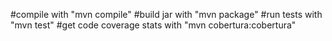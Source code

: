 #compile with "mvn compile"
#build jar with "mvn package"
#run tests with "mvn test"
#get code coverage stats with "mvn cobertura:cobertura"
